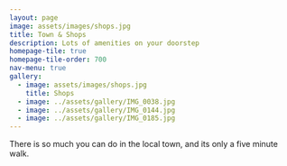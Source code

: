 ```yaml
---
layout: page
image: assets/images/shops.jpg
title: Town & Shops
description: Lots of amenities on your doorstep   
homepage-tile: true
homepage-tile-order: 700
nav-menu: true
gallery: 
  - image: assets/images/shops.jpg
    title: Shops
  - image: ../assets/gallery/IMG_0038.jpg
  - image: ../assets/gallery/IMG_0144.jpg
  - image: ../assets/gallery/IMG_0185.jpg
---
```


There is so much you can do in the local town, and its only a five minute walk.
